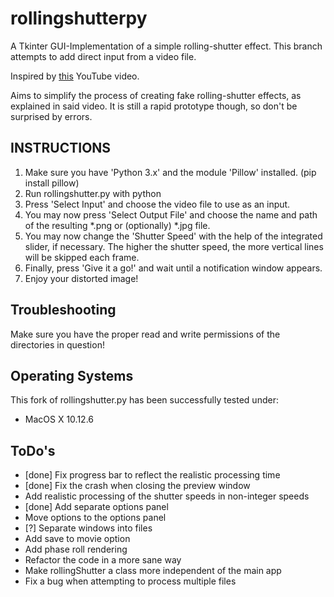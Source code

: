 # rollingshutterpy

A Tkinter GUI-Implementation of a simple rolling-shutter effect.
This branch attempts to add direct input from a video file.

Inspired by [this](https://www.youtube.com/watch?v=nP1elMR5qjc) YouTube video.

Aims to simplify the process of creating fake rolling-shutter effects, as explained in said video.
It is still a rapid prototype though, so don't be surprised by errors.

## INSTRUCTIONS

1. Make sure you have 'Python 3.x' and the module 'Pillow' installed. (pip install pillow)
1. Run rollingshutter.py with python
1. Press 'Select Input' and choose the video file to use as an input.
1. You may now press 'Select Output File' and choose the name and path of the resulting *.png or (optionally) *.jpg file.
1. You may now change the 'Shutter Speed' with the help of the integrated slider, if necessary.
   The higher the shutter speed, the more vertical lines will be skipped each frame.
1. Finally, press 'Give it a go!' and wait until a notification window appears.
1. Enjoy your distorted image!

## Troubleshooting

Make sure you have the proper read and write permissions of the directories in question!

## Operating Systems

This fork of rollingshutter.py has been successfully tested under:

- MacOS X 10.12.6

## ToDo's

- [done] Fix progress bar to reflect the realistic processing time
- [done] Fix the crash when closing the preview window
- Add realistic processing of the shutter speeds in non-integer speeds
- [done] Add separate options panel
- Move options to the options panel
- [?] Separate windows into files
- Add save to movie option
- Add phase roll rendering
- Refactor the code in a more sane way
- Make rollingShutter a class more independent of the main app
- Fix a bug when attempting to process multiple files
